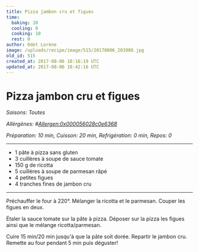 ```yaml
---
title: Pizza jambon cru et figues
time:
  baking: 20
  cooling: 0
  cooking: 10
  rest: 0
author: Odet Lorène
image: /uploads/recipe/image/515/20170806_203908.jpg
old_id: 515
created_at: 2017-08-06 18:16:19 UTC
updated_at: 2017-08-06 18:42:16 UTC
---
```


# Pizza jambon cru et figues

_Saisons: Toutes_

_Allèrgènes: #<Allergen:0x000056028c0e6368>_

_Préparation: 10 min, Cuisson: 20 min, Refrigération: 0 min, Repos: 0_

---

- 1 pâte à pizza sans gluten
- 3 cuillères à soupe de sauce tomate
- 150 g de ricotta
- 5 cuillères à soupe de parmesan râpé
- 4 petites figues
- 4 tranches fines de jambon cru

---

Préchauffer le four à 220°. Mélanger la ricotta et le parmesan. Couper les figues en deux.

Étaler la sauce tomate sur la pâte à pizza. Déposer sur la pizza les figues ainsi que le mélange ricotta/parmesan.

Cuire 15 min/20 min jusqu'à que la pâte soit dorée. Repartir le jambon cru. Remette au four pendant 5 min puis déguster!
